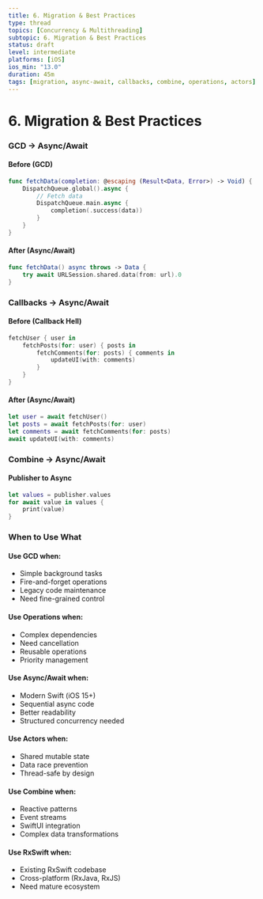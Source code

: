 ```yaml
---
title: 6. Migration & Best Practices
type: thread
topics: [Concurrency & Multithreading]
subtopic: 6. Migration & Best Practices
status: draft
level: intermediate
platforms: [iOS]
ios_min: "13.0"
duration: 45m
tags: [migration, async-await, callbacks, combine, operations, actors]
---
```


# 6. Migration & Best Practices


### GCD → Async/Await

#### Before (GCD)
```swift
func fetchData(completion: @escaping (Result<Data, Error>) -> Void) {
    DispatchQueue.global().async {
        // Fetch data
        DispatchQueue.main.async {
            completion(.success(data))
        }
    }
}
```

#### After (Async/Await)
```swift
func fetchData() async throws -> Data {
    try await URLSession.shared.data(from: url).0
}
```

### Callbacks → Async/Await

#### Before (Callback Hell)
```swift
fetchUser { user in
    fetchPosts(for: user) { posts in
        fetchComments(for: posts) { comments in
            updateUI(with: comments)
        }
    }
}
```

#### After (Async/Await)
```swift
let user = await fetchUser()
let posts = await fetchPosts(for: user)
let comments = await fetchComments(for: posts)
await updateUI(with: comments)
```

### Combine → Async/Await

#### Publisher to Async
```swift
let values = publisher.values
for await value in values {
    print(value)
}
```

### When to Use What

#### Use GCD when:
- Simple background tasks
- Fire-and-forget operations
- Legacy code maintenance
- Need fine-grained control

#### Use Operations when:
- Complex dependencies
- Need cancellation
- Reusable operations
- Priority management

#### Use Async/Await when:
- Modern Swift (iOS 15+)
- Sequential async code
- Better readability
- Structured concurrency needed

#### Use Actors when:
- Shared mutable state
- Data race prevention
- Thread-safe by design

#### Use Combine when:
- Reactive patterns
- Event streams
- SwiftUI integration
- Complex data transformations

#### Use RxSwift when:
- Existing RxSwift codebase
- Cross-platform (RxJava, RxJS)
- Need mature ecosystem

